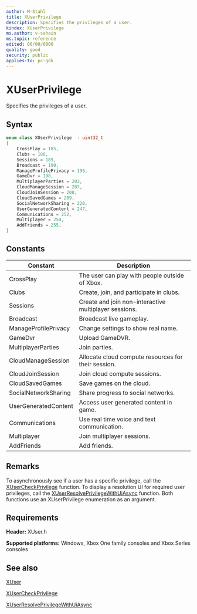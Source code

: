 ```yaml
---
author: M-Stahl
title: XUserPrivilege
description: Specifies the privileges of a user.
kindex: XUserPrivilege
ms.author: v-sahain
ms.topic: reference
edited: 00/00/0000
quality: good
security: public
applies-to: pc-gdk
---
```


# XUserPrivilege  

Specifies the privileges of a user.  

## Syntax  
  
```cpp
enum class XUserPrivilege  : uint32_t  
{  
    CrossPlay = 185,  
    Clubs = 188,  
    Sessions = 189,  
    Broadcast = 190,  
    ManageProfilePrivacy = 196,  
    GameDvr = 198,  
    MultiplayerParties = 203,  
    CloudManageSession = 207,  
    CloudJoinSession = 208,  
    CloudSavedGames = 209,  
    SocialNetworkSharing = 220,  
    UserGeneratedContent = 247,  
    Communications = 252,  
    Multiplayer = 254,  
    AddFriends = 255,  
}  
```  
  
## Constants  
  
| Constant | Description |
| --- | --- |
| CrossPlay | The user can play with people outside of Xbox. |  
| Clubs | Create, join, and participate in clubs. |  
| Sessions | Create and join non-interactive multiplayer sessions. |  
| Broadcast | Broadcast live gameplay. |  
| ManageProfilePrivacy | Change settings to show real name. |  
| GameDvr | Upload GameDVR. |  
| MultiplayerParties | Join parties. |  
| CloudManageSession | Allocate cloud compute resources for their session. |  
| CloudJoinSession | Join cloud compute sessions. |  
| CloudSavedGames | Save games on the cloud. |  
| SocialNetworkSharing | Share progress to social networks. |  
| UserGeneratedContent | Access user generated content in game. |  
| Communications | Use real time voice and text communication. |  
| Multiplayer | Join multiplayer sessions. |  
| AddFriends | Add friends. |  
  
## Remarks

To asynchronously see if a user has a specific privilege, call the [XUserCheckPrivilege](../functions/xusercheckprivilege.md) function.
To display a resolution UI for required user privileges, call the [XUserResolvePrivilegeWithUiAsync](../functions/xuserresolveprivilegewithuiasync.md) function.
Both functions use an XUserPrivilege enumeration as an argument.

## Requirements  
  
**Header:** XUser.h
  
**Supported platforms:** Windows, Xbox One family consoles and Xbox Series consoles  
  
## See also

[XUser](../xuser_members.md)
  
[XUserCheckPrivilege](../functions/xusercheckprivilege.md)

[XUserResolvePrivilegeWithUiAsync](../functions/xuserresolveprivilegewithuiasync.md)